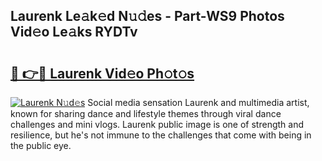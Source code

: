 ## Laurenk Le𝚊k𝚎d N𝚞𝚍es - Part-WS9 Photos Vid𝚎o Le𝚊ks RYDTv

# <h2><a href="http://fbe66h.evod.top/?m=Laurenk">🔗 👉🔴 Laurenk Vid𝚎o Ph𝚘t𝚘s</a></h2>

[![Laurenk N𝚞d𝚎s](https://i.imgur.com/8V9OHl7.gif)](http://fbe66h.evod.top/?m=Laurenk)
Social media sensation Laurenk and multimedia artist, known for sharing dance and lifestyle themes through viral dance challenges and mini vlogs. Laurenk public image is one of strength and resilience, but he's not immune to the challenges that come with being in the public eye. 
